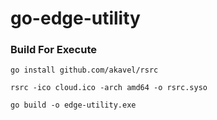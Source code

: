 # go-edge-utility

### Build For Execute

```
go install github.com/akavel/rsrc
```
```
rsrc -ico cloud.ico -arch amd64 -o rsrc.syso
```
```
go build -o edge-utility.exe
```
